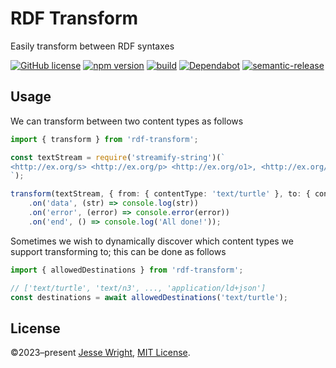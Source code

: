 # RDF Transform

Easily transform between RDF syntaxes

[![GitHub license](https://img.shields.io/github/license/jeswr/rdf-transform.js.svg)](https://github.com/jeswr/rdf-transform.js/blob/master/LICENSE)
[![npm version](https://img.shields.io/npm/v/rdf-transform.svg)](https://www.npmjs.com/package/rdf-transform)
[![build](https://img.shields.io/github/actions/workflow/status/jeswr/rdf-transform.js/nodejs.yml?branch=main)](https://github.com/jeswr/rdf-transform.js/tree/main/)
[![Dependabot](https://badgen.net/badge/Dependabot/enabled/green?icon=dependabot)](https://dependabot.com/)
[![semantic-release](https://img.shields.io/badge/%20%20%F0%9F%93%A6%F0%9F%9A%80-semantic--release-e10079.svg)](https://github.com/semantic-release/semantic-release)

## Usage

We can transform between two content types as follows

```ts
import { transform } from 'rdf-transform';

const textStream = require('streamify-string')(`
<http://ex.org/s> <http://ex.org/p> <http://ex.org/o1>, <http://ex.org/o2>.
`);

transform(textStream, { from: { contentType: 'text/turtle' }, to: { contentType: 'application/ld+json' }, baseIRI: 'http://example.org' })
    .on('data', (str) => console.log(str))
    .on('error', (error) => console.error(error))
    .on('end', () => console.log('All done!'));
```

Sometimes we wish to dynamically discover which content types we support transforming to; this can be done as follows

```ts
import { allowedDestinations } from 'rdf-transform';

// ['text/turtle', 'text/n3', ..., 'application/ld+json']
const destinations = await allowedDestinations('text/turtle');
```

## License
©2023–present
[Jesse Wright](https://github.com/jeswr),
[MIT License](https://github.com/jeswr/useState/blob/master/LICENSE).
